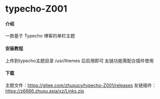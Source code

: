 # typecho-Z001

#### 介绍
一款基于 Typecho 博客的单栏主题

#### 安装教程

上传到typecho主题目录 /usr/themes 后启用即可
友链功能需配合插件使用

#### 下载

主题文件：https://gitee.com/zhuxucy/typecho-Z001/releases
友链插件：https://z6666.zhuxu.asia/xz/Links.zip